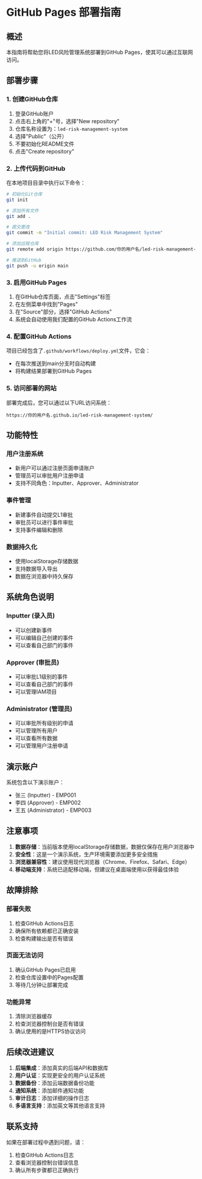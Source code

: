 # GitHub Pages 部署指南

## 概述
本指南将帮助您将LED风险管理系统部署到GitHub Pages，使其可以通过互联网访问。

## 部署步骤

### 1. 创建GitHub仓库
1. 登录GitHub账户
2. 点击右上角的"+"号，选择"New repository"
3. 仓库名称设置为：`led-risk-management-system`
4. 选择"Public"（公开）
5. 不要初始化README文件
6. 点击"Create repository"

### 2. 上传代码到GitHub
在本地项目目录中执行以下命令：

```bash
# 初始化Git仓库
git init

# 添加所有文件
git add .

# 提交更改
git commit -m "Initial commit: LED Risk Management System"

# 添加远程仓库
git remote add origin https://github.com/你的用户名/led-risk-management-system.git

# 推送到GitHub
git push -u origin main
```

### 3. 启用GitHub Pages
1. 在GitHub仓库页面，点击"Settings"标签
2. 在左侧菜单中找到"Pages"
3. 在"Source"部分，选择"GitHub Actions"
4. 系统会自动使用我们配置的GitHub Actions工作流

### 4. 配置GitHub Actions
项目已经包含了`.github/workflows/deploy.yml`文件，它会：
- 在每次推送到main分支时自动构建
- 将构建结果部署到GitHub Pages

### 5. 访问部署的网站
部署完成后，您可以通过以下URL访问系统：
```
https://你的用户名.github.io/led-risk-management-system/
```

## 功能特性

### 用户注册系统
- 新用户可以通过注册页面申请账户
- 管理员可以审批用户注册申请
- 支持不同角色：Inputter、Approver、Administrator

### 事件管理
- 新建事件自动提交L1审批
- 审批员可以进行事件审批
- 支持事件编辑和删除

### 数据持久化
- 使用localStorage存储数据
- 支持数据导入导出
- 数据在浏览器中持久保存

## 系统角色说明

### Inputter (录入员)
- 可以创建新事件
- 可以编辑自己创建的事件
- 可以查看自己部门的事件

### Approver (审批员)
- 可以审批L1级别的事件
- 可以查看自己部门的事件
- 可以管理IAM项目

### Administrator (管理员)
- 可以审批所有级别的申请
- 可以管理所有用户
- 可以查看所有数据
- 可以管理用户注册申请

## 演示账户
系统包含以下演示账户：
- 张三 (Inputter) - EMP001
- 李四 (Approver) - EMP002  
- 王五 (Administrator) - EMP003

## 注意事项

1. **数据存储**：当前版本使用localStorage存储数据，数据仅保存在用户浏览器中
2. **安全性**：这是一个演示系统，生产环境需要添加更多安全措施
3. **浏览器兼容性**：建议使用现代浏览器（Chrome、Firefox、Safari、Edge）
4. **移动端支持**：系统已适配移动端，但建议在桌面端使用以获得最佳体验

## 故障排除

### 部署失败
1. 检查GitHub Actions日志
2. 确保所有依赖都已正确安装
3. 检查构建输出是否有错误

### 页面无法访问
1. 确认GitHub Pages已启用
2. 检查仓库设置中的Pages配置
3. 等待几分钟让部署完成

### 功能异常
1. 清除浏览器缓存
2. 检查浏览器控制台是否有错误
3. 确认使用的是HTTPS协议访问

## 后续改进建议

1. **后端集成**：添加真实的后端API和数据库
2. **用户认证**：实现更安全的用户认证系统
3. **数据备份**：添加云端数据备份功能
4. **通知系统**：添加邮件通知功能
5. **审计日志**：添加详细的操作日志
6. **多语言支持**：添加英文等其他语言支持

## 联系支持
如果在部署过程中遇到问题，请：
1. 检查GitHub Actions日志
2. 查看浏览器控制台错误信息
3. 确认所有步骤都已正确执行